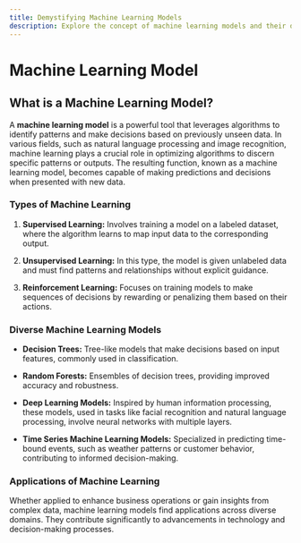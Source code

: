 ```yaml
---
title: Demystifying Machine Learning Models
description: Explore the concept of machine learning models and their diverse applications in various fields. Understand the types of machine learning, including supervised, unsupervised, and reinforcement learning, along with specific models like deep learning and time series models.
---
```


# Machine Learning Model

## What is a Machine Learning Model?

A **machine learning model** is a powerful tool that leverages algorithms to identify patterns and make decisions based on previously unseen data. In various fields, such as natural language processing and image recognition, machine learning plays a crucial role in optimizing algorithms to discern specific patterns or outputs. The resulting function, known as a machine learning model, becomes capable of making predictions and decisions when presented with new data.

### Types of Machine Learning

1. **Supervised Learning:** Involves training a model on a labeled dataset, where the algorithm learns to map input data to the corresponding output.

2. **Unsupervised Learning:** In this type, the model is given unlabeled data and must find patterns and relationships without explicit guidance.

3. **Reinforcement Learning:** Focuses on training models to make sequences of decisions by rewarding or penalizing them based on their actions.

### Diverse Machine Learning Models

- **Decision Trees:** Tree-like models that make decisions based on input features, commonly used in classification.

- **Random Forests:** Ensembles of decision trees, providing improved accuracy and robustness.

- **Deep Learning Models:** Inspired by human information processing, these models, used in tasks like facial recognition and natural language processing, involve neural networks with multiple layers.

- **Time Series Machine Learning Models:** Specialized in predicting time-bound events, such as weather patterns or customer behavior, contributing to informed decision-making.

### Applications of Machine Learning

Whether applied to enhance business operations or gain insights from complex data, machine learning models find applications across diverse domains. They contribute significantly to advancements in technology and decision-making processes.

